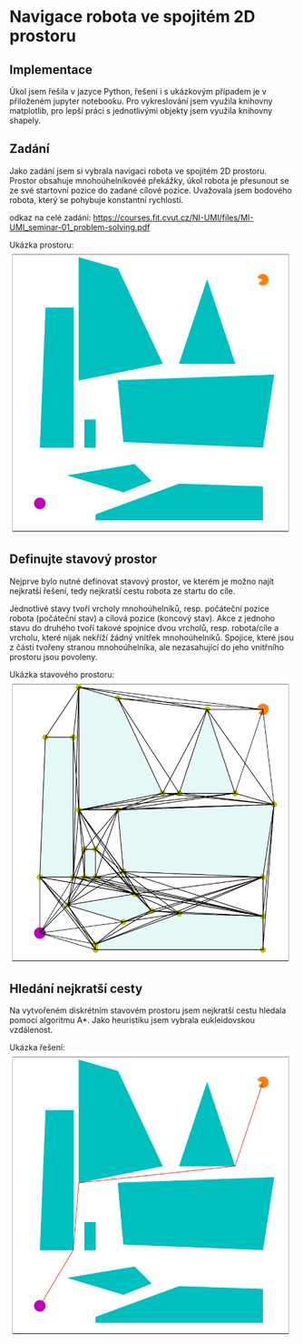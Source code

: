 # Navigace robota ve spojitém 2D prostoru

## Implementace

Úkol jsem řešila v jazyce Python, řešení i s ukázkovým případem je v přiloženém jupyter notebooku. Pro vykreslování jsem využila knihovny matplotlib, pro lepší práci s jednotlivými objekty jsem využila knihovny shapely.


## Zadání
Jako zadání jsem si vybrala navigaci robota ve spojitém 2D prostoru. Prostor obsahuje mnohoúhelníkovéé překážky, úkol robota je přesunout se ze své startovní pozice do zadané cílové pozice. Uvažovala jsem bodového robota, který se pohybuje konstantní rychlostí.

odkaz na celé zadání:
https://courses.fit.cvut.cz/NI-UMI/files/MI-UMI_seminar-01_problem-solving.pdf

Ukázka prostoru:
<img src="img/prostor.png" alt="MarineGEO circle logo" style="height: 500px; width:500px;"/>

## Definujte stavový prostor

Nejprve bylo nutné definovat stavový prostor, ve kterém je možno najít nejkratší řešení, tedy nejkratší cestu robota ze startu do cíle. 

Jednotlivé stavy tvoří vrcholy mnohoúhelníků, resp. počáteční pozice robota (počáteční stav) a cílová pozice (koncový stav). Akce z jednoho stavu do druhého tvoří takové spojnice dvou vrcholů, resp. robota/cíle a vrcholu, které nijak nekříží žádný vnitřek mnohoúhelníků. Spojice, které jsou z části tvořeny stranou mnohoúhelníka, ale nezasahující do jeho vnitřního prostoru jsou povoleny.


Ukázka stavového prostoru:
<img src="img/stav_pros.png" alt="MarineGEO circle logo" style="height: 500px; width:500px;"/>

## Hledání nejkratší cesty
Na vytvořeném diskrétním stavovém prostoru jsem nejkratší cestu hledala pomocí algoritmu A*. Jako heuristiku jsem vybrala eukleidovskou vzdálenost.

Ukázka řešení:
<img src="img/cesta.png" alt="MarineGEO circle logo" style="height: 500px; width:500px;"/>

